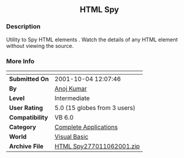 ﻿<div align="center">

## HTML Spy


</div>

### Description

Utility to Spy HTML elements . Watch the details of any HTML element without viewing the source.
 
### More Info
 


<span>             |<span>
---                |---
**Submitted On**   |2001-10-04 12:07:46
**By**             |[Anoj Kumar](https://github.com/Planet-Source-Code/PSCIndex/blob/master/ByAuthor/anoj-kumar.md)
**Level**          |Intermediate
**User Rating**    |5.0 (15 globes from 3 users)
**Compatibility**  |VB 6\.0
**Category**       |[Complete Applications](https://github.com/Planet-Source-Code/PSCIndex/blob/master/ByCategory/complete-applications__1-27.md)
**World**          |[Visual Basic](https://github.com/Planet-Source-Code/PSCIndex/blob/master/ByWorld/visual-basic.md)
**Archive File**   |[HTML Spy277011062001\.zip](https://github.com/Planet-Source-Code/anoj-kumar-html-spy__1-27847/archive/master.zip)








